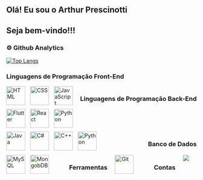 ## Olá! Eu sou o Arthur Prescinotti

## Seja bem-vindo!!!

### ⚙️ Github Analytics
[![Top Langs](https://github-readme-stats.vercel.app/api/top-langs/?username=ArthurPrescinotti&theme=dark&layout=compact)](https://github.com/anuraghazra/github-readme-stats)

### Linguagens de Programação Front-End 

<div style="display: flex; justify-content: space-between; flex-wrap: wrap;">
  <div style="flex: 1; display: flex; flex-wrap: wrap;">
    <img 
        align="left" 
        alt="HTML"
        title="HTML" 
        width="50px" 
        style="padding-right: 10px; margin-bottom: 10px;" 
        src="https://cdn.jsdelivr.net/gh/devicons/devicon@latest/icons/html5/html5-original.svg" 
    />
    <img 
        align="left" 
        alt="CSS" 
        title="CSS"
        width="50px" 
        style="padding-right: 10px; margin-bottom: 10px;" 
        src="https://cdn.jsdelivr.net/gh/devicons/devicon@latest/icons/css3/css3-original.svg" 
    />
    <img 
        align="left" 
        alt="JavaScript" 
        title="JavaScript"
        width="50px" 
        style="padding-right: 10px; margin-bottom: 10px;" 
        src="https://cdn.jsdelivr.net/gh/devicons/devicon@latest/icons/javascript/javascript-original.svg" 
    />
    <img 
        align="left" 
        alt="Flutter"
        title="Flutter" 
        width="50px" 
        style="padding-right: 10px; margin-bottom: 10px;" 
        src="https://cdn.jsdelivr.net/gh/devicons/devicon@latest/icons/flutter/flutter-plain.svg"
    />  
    <img 
        align="left" 
        alt="React"
        title="React" 
        width="50px" 
        style="padding-right: 10px; margin-bottom: 10px;" 
        src="https://cdn.jsdelivr.net/gh/devicons/devicon@latest/icons/react/react-original.svg" 
    />  
     <img 
        align="left" 
        alt="Python"
        title="Python" 
        width="50px" 
        style="padding-right: 10px; margin-bottom: 10px;" 
        src="https://cdn.jsdelivr.net/gh/devicons/devicon@latest/icons/python/python-original-wordmark.svg"
    /> 
  </div>
  
<br><br>

### Linguagens de Programação Back-End
<div style="display: flex; flex-wrap: wrap;">
    <img 
        align="left" 
        alt="Java"
        title="Java" 
        width="50px" 
        style="padding-right: 10px; margin-bottom: 10px;" 
        src="https://cdn.jsdelivr.net/gh/devicons/devicon@latest/icons/java/java-original-wordmark.svg"
    />
    <img 
        align="left" 
        alt="C#"
        title="C#" 
        width="50px" 
        style="padding-right: 10px; margin-bottom: 10px;" 
        src="https://cdn.jsdelivr.net/gh/devicons/devicon@latest/icons/csharp/csharp-original.svg"
    />
    <img 
        align="left" 
        alt="C++"
        title="C++" 
        width="50px" 
        style="padding-right: 10px; margin-bottom: 10px;" 
        src="https://cdn.jsdelivr.net/gh/devicons/devicon@latest/icons/cplusplus/cplusplus-original.svg"
    />
     <img 
        align="left" 
        alt="Python"
        title="Python" 
        width="50px" 
        style="padding-right: 10px; margin-bottom: 10px;" 
        src="https://cdn.jsdelivr.net/gh/devicons/devicon@latest/icons/python/python-original-wordmark.svg"
    /> 
</div> 

<br><br>

### Banco de Dados
<div style="display: flex; flex-wrap: wrap;">
    <img 
        align="left" 
        alt="MySQL"
        title="MySQL" 
        width="50px" 
        style="padding-right: 10px; margin-bottom: 10px;" 
        src="https://cdn.jsdelivr.net/gh/devicons/devicon@latest/icons/mysql/mysql-original-wordmark.svg"
    />
    <img 
        align="left" 
        alt="MongobDB"
        title="MongobDB" 
        width="50px" 
        style="padding-right: 10px; margin-bottom: 10px;" 
        src="https://cdn.jsdelivr.net/gh/devicons/devicon@latest/icons/mongodb/mongodb-original-wordmark.svg"
    />
</div>  

<br><br>

### Ferramentas
<div style="display: flex; flex-wrap: wrap;">
    <img 
        align="left" 
        alt="Git"
        title="Git" 
        width="50px" 
        style="padding-right: 10px; margin-bottom: 10px;" 
        src="https://cdn.jsdelivr.net/gh/devicons/devicon@latest/icons/git/git-original-wordmark.svg"
    />
</div>  
          
<br><br>

### Contas

<div>
  <a href="https://www.linkedin.com/in/arthur-prescinotti-severino-a9b7422b7/" target="_blank"><img src="https://img.shields.io/badge/-LinkedIn-%230077B5?style=for-the-badge&logo=linkedin&logoColor=white" target="_blank"></a> 
</div><br>


<!--**ArthurPrescinotti/ArthurPrescinotti** is a ✨ _special_ ✨ repository because its `README.md` (this file) appears on your GitHub profile.

Here are some ideas to get you started:

- 🔭 I’m currently working on ...
- 🌱 I’m currently learning ...
- 👯 I’m looking to collaborate on ...
- 🤔 I’m looking for help with ...
- 💬 Ask me about ...
- 📫 How to reach me: ...
- 😄 Pronouns: ...
- ⚡ Fun fact: ...
-->
